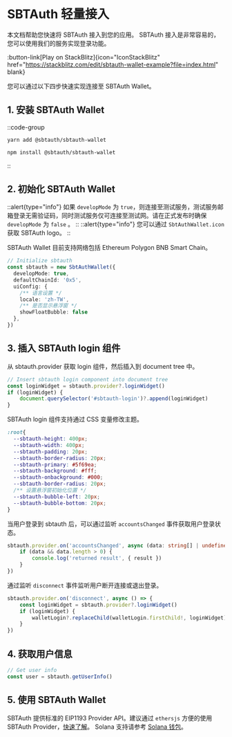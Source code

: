 # SBTAuth 轻量接入

本文档帮助您快速将 SBTAuth 接入到您的应用。 SBTAuth 接入是非常容易的，您可以使用我们的服务实现登录功能。

:button-link[Play on StackBlitz]{icon="IconStackBlitz" href="https://stackblitz.com/edit/sbtauth-wallet-example?file=index.html" blank}


您可以通过以下四步快速实现连接至 SBTAuth Wallet。

## 1. 安装 SBTAuth Wallet

::code-group
  ```bash [Yarn]
  yarn add @sbtauth/sbtauth-wallet
  ```
  ```bash [NPM]
  npm install @sbtauth/sbtauth-wallet
  ```
::

## 2. 初始化 SBTAuth Wallet

::alert{type="info"}
如果 `developMode` 为 `true`，则连接至测试服务，测试服务邮箱登录无需验证码，同时测试服务仅可连接至测试网。请在正式发布时确保 `developMode` 为 `false` 。
::
::alert{type="info"}
您可以通过 `SbtAuthWallet.icon` 获取 SBTAuth logo。
::

SBTAuth Wallet 目前支持网络包括 Ethereum Polygon BNB Smart Chain。

```typescript
// Initialize sbtauth
const sbtauth = new SbtAuthWallet({
  developMode: true,
  defaultChainId: '0x5',
  uiConfig: {
    /** 语言设置 */
    locale: 'zh-TW',
    /** 是否显示悬浮窗 */
    showFloatBubble: false
  },
})
```
## 3. 插入 SBTAuth login 组件
从 sbtauth.provider 获取 login 组件，然后插入到 document tree 中。
```typescript
// Insert sbtauth login component into document tree
const loginWidget = sbtauth.provider?.loginWidget()
if (loginWidget) {
	document.querySelector('#sbtauth-login')?.append(loginWidget)
}
```
SBTAuth login 组件支持通过 CSS 变量修改主题。
```css
:root{  
  --sbtauth-height: 400px; 
  --sbtauth-width: 400px;
  --sbtauth-padding: 20px;
  --sbtauth-border-radius: 20px;
  --sbtauth-primary: #5f69ea;
  --sbtauth-background: #fff;
  --sbtauth-onbackground: #000;
  --sbtauth-border-radius: 20px;
  /** 设置悬浮窗初始化位置 */
  --sbtauth-bubble-left: 20px;
  --sbtauth-bubble-bottom: 20px;
}
```
当用户登录到 sbtauth 后，可以通过监听 `accountsChanged` 事件获取用户登录状态。
```typescript
sbtauth.provider.on('accountsChanged', async (data: string[] | undefined) => {
	if (data && data.length > 0) {
		console.log('returned result', { result })
	}
})
```
通过监听 `disconnect` 事件监听用户断开连接或退出登录。
```typescript
sbtauth.provider.on('disconnect', async () => {
	const loginWidget = sbtauth.provider?.loginWidget()
	if (loginWidget) {
		walletLogin?.replaceChild(walletLogin.firstChild!, loginWidget)
	}
})
```
## 4. 获取用户信息

```typescript
// Get user info
const user = sbtauth.getUserInfo()
```

## 5. 使用 SBTAuth Wallet
SBTAuth 提供标准的 EIP1193 Provider API。建议通过 `ethersjs` 方便的使用 SBTAuth Provider，[快速了解](/web/provider)。
Solana 支持请参考 [Solana 钱包](/web/solana-provider)。